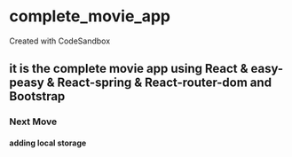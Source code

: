 # complete_movie_app
Created with CodeSandbox
## it is the complete movie app using React & easy-peasy & React-spring & React-router-dom and Bootstrap
### Next Move
#### adding local storage
